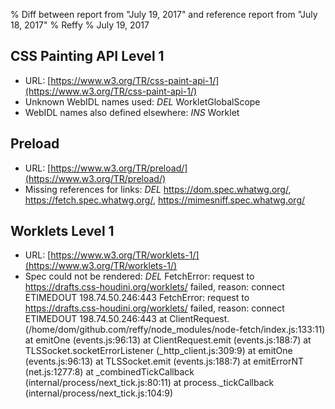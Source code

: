 % Diff between report from "July 19, 2017" and reference report from "July 18, 2017"
% Reffy
% July 19, 2017

## CSS Painting API Level 1

- URL: [https://www.w3.org/TR/css-paint-api-1/](https://www.w3.org/TR/css-paint-api-1/)
- Unknown WebIDL names used: *DEL* WorkletGlobalScope
- WebIDL names also defined elsewhere: *INS* Worklet


## Preload

- URL: [https://www.w3.org/TR/preload/](https://www.w3.org/TR/preload/)
- Missing references for links: *DEL* https://dom.spec.whatwg.org/, https://fetch.spec.whatwg.org/, https://mimesniff.spec.whatwg.org/


## Worklets Level 1

- URL: [https://www.w3.org/TR/worklets-1/](https://www.w3.org/TR/worklets-1/)
- Spec could not be rendered: *DEL* FetchError: request to https://drafts.css-houdini.org/worklets/ failed, reason: connect ETIMEDOUT 198.74.50.246:443 FetchError: request to https://drafts.css-houdini.org/worklets/ failed, reason: connect ETIMEDOUT 198.74.50.246:443
    at ClientRequest.<anonymous> (/home/dom/github.com/reffy/node_modules/node-fetch/index.js:133:11)
    at emitOne (events.js:96:13)
    at ClientRequest.emit (events.js:188:7)
    at TLSSocket.socketErrorListener (_http_client.js:309:9)
    at emitOne (events.js:96:13)
    at TLSSocket.emit (events.js:188:7)
    at emitErrorNT (net.js:1277:8)
    at _combinedTickCallback (internal/process/next_tick.js:80:11)
    at process._tickCallback (internal/process/next_tick.js:104:9)


